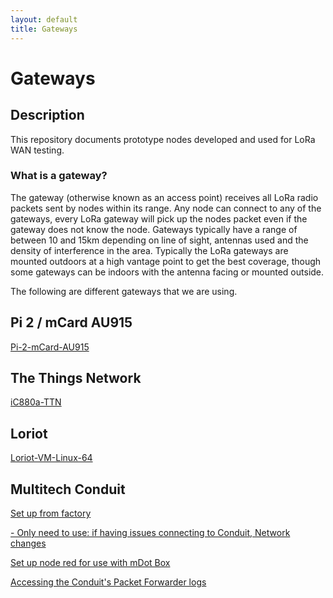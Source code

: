 ```yaml
---
layout: default
title: Gateways
---
```


# Gateways

## Description
This repository documents prototype nodes developed and used for LoRa WAN testing.


### What is a gateway?

The gateway (otherwise known as an access point) receives all LoRa radio packets sent by nodes within its range.
Any node can connect to any of the gateways, every LoRa gateway will pick up the nodes packet even if the gateway does not know the 
node.
Gateways typically have a range of between 10 and 15km depending on line of sight, antennas used and the density of interference in the area.  Typically the LoRa gateways are mounted outdoors at a high vantage point to get the best coverage, though some gateways can be indoors with the antenna facing or mounted outside.

The following are different gateways that we are using.


## Pi 2 / mCard AU915
<a href="raspberryPi2mCardGateway/README.md">Pi-2-mCard-AU915</a>

## The Things Network
<a href="iC880a-TTN-Gateway.md">iC880a-TTN</a>

## Loriot
<a href="loriot-VM-Linux-64-Gateway.md">Loriot-VM-Linux-64</a>

## Multitech Conduit
<a href="setupMultitechConduit/README.md">Set up from factory</a>

<a href="changingIpSettings/README.md">- Only need to use: if having issues connecting to Conduit, Network changes</a>

<a href="setUpNodeRed/README.md">Set up node red for use with mDot Box</a>

<a href="AccessingConduitLogs/README.md">Accessing the Conduit's Packet Forwarder logs</a>



<br /><br /><br />
----------------------------------
<script src="{{ site.baseurl }}/linkfixer.js"></script>
